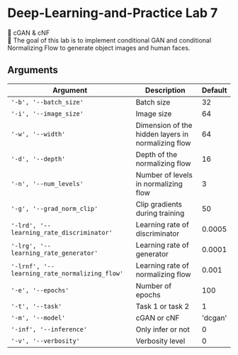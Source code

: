 # Deep-Learning-and-Practice Lab 7
🚀 cGAN & cNF  
🏹 The goal of this lab is to implement conditional GAN and conditional Normalizing Flow to generate object images and human faces.



## Arguments
|Argument|Description|Default|
|---|---|---|
|`'-b', '--batch_size'`|Batch size|32|
|`'-i', '--image_size'`|Image size|64|
|`'-w', '--width'`|Dimension of the hidden layers in normalizing flow|64|
|`'-d', '--depth'`|Depth of the normalizing flow|16|
|`'-n', '--num_levels'`|Number of levels in normalizing flow|3|
|`'-g', '--grad_norm_clip'`|Clip gradients during training|50|
|`'-lrd', '--learning_rate_discriminator'`|Learning rate of discriminator|0.0005|
|`'-lrg', '--learning_rate_generator'`|Learning rate of generator|0.0001|
|`'-lrnf', '--learning_rate_normalizing_flow'`|Learning rate of normalizing flow|0.001|
|`'-e', '--epochs'`|Number of epochs|100|
|`'-t', '--task'`|Task 1 or task 2|1|
|`'-m', '--model'`|cGAN or cNF|'dcgan'|
|`'-inf', '--inference'`|Only infer or not|0|
|`'-v', '--verbosity'`|Verbosity level|0|